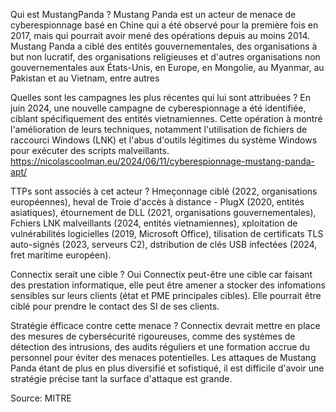 Qui est MustangPanda ?
Mustang Panda est un acteur de menace de cyberespionnage basé en Chine qui a été observé pour la première fois en 2017, mais qui pourrait avoir mené des opérations depuis au moins 2014. Mustang Panda a ciblé des entités gouvernementales, des organisations à but non lucratif, des organisations religieuses et d'autres organisations non gouvernementales aux États-Unis, en Europe, en Mongolie, au Myanmar, au Pakistan et au Vietnam, entre autres

Quelles sont les campagnes les plus récentes qui lui sont attribuées ?
En juin 2024, une nouvelle campagne de cyberespionnage a été identifiée, ciblant spécifiquement des entités vietnamiennes. Cette opération à montré l'amélioration de leurs techniques, notamment l'utilisation de fichiers de raccourci Windows (LNK) et l'abus d'outils légitimes du système Windows pour exécuter des scripts malveillants.
https://nicolascoolman.eu/2024/06/11/cyberespionnage-mustang-panda-apt/

TTPs sont associés à cet acteur ?
 Hmeçonnage ciblé (2022, organisations européennes), heval de Troie d'accès à distance - PlugX (2020, entités asiatiques), étournement de DLL (2021, organisations gouvernementales), Fchiers LNK malveillants (2024, entités vietnamiennes), xploitation de vulnérabilités logicielles (2019, Microsoft Office), tilisation de certificats TLS auto-signés (2023, serveurs C2), dstribution de clés USB infectées (2024, fret maritime européen).

Connectix serait une cible ?
Oui Connectix peut-être une cible car faisant des prestation informatique, elle peut être amener a stocker des infomations sensibles sur leurs clients (état et PME principales cibles). Elle pourrait être ciblé pour prendre le contact des SI de ses clients.

Stratégie éfficace contre cette menace ?
Connectix devrait mettre en place des mesures de cybersécurité rigoureuses, comme des systèmes de détection des intrusions, des audits réguliers et une formation accrue du personnel pour éviter des menaces potentielles. Les attaques de Mustang Panda étant de plus en plus diversifié et sofistiqué, il est difficile d'avoir une stratégie précise tant la surface d'attaque est grande.

Source: MITRE